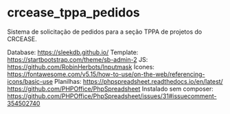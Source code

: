 # crcease_tppa_pedidos

Sistema de solicitação de pedidos para a seção TPPA de projetos do CRCEASE.

Database: https://sleekdb.github.io/
Template: https://startbootstrap.com/theme/sb-admin-2
JS: https://github.com/RobinHerbots/Inputmask
Ícones: https://fontawesome.com/v5.15/how-to-use/on-the-web/referencing-icons/basic-use
Planilhas: 
    https://phpspreadsheet.readthedocs.io/en/latest/ 
    https://github.com/PHPOffice/PhpSpreadsheet
    Instalado sem composer: https://github.com/PHPOffice/PhpSpreadsheet/issues/31#issuecomment-354502740

